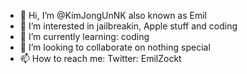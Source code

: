 - 👋 Hi, I’m @KimJongUnNK also known as Emil
- 👀 I’m interested in jailbreakin, Apple stuff and coding
- 🌱 I’m currently learning: coding
- 💞️ I’m looking to collaborate on nothing special
- 📫 How to reach me: Twitter: EmilZockt

<!---
KimJongUnNK/KimJongUnNK is a ✨ special ✨ repository because its `README.md` (this file) appears on your GitHub profile.
You can click the Preview link to take a look at your changes.
--->
